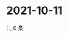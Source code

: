 # 2021-10-11

共 0 条

<!-- BEGIN -->
<!-- 最后更新时间 Mon Oct 11 2021 14:18:04 GMT+0800 (China Standard Time) -->

<!-- END -->
